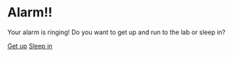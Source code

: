 # Alarm!!

Your alarm is ringing! Do you want to get up and run to the lab or sleep in?

[Get up](choosestarter.md)
[Sleep in](youre-late.md)